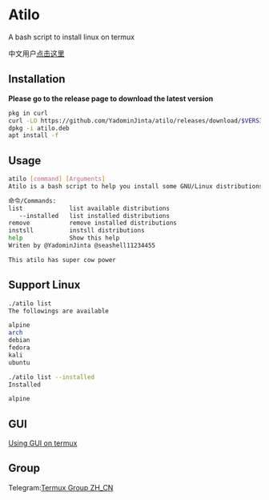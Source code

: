 # Atilo
A bash script to install linux on termux  
  
中文用户[点击这里](https://github.com/YadominJinta/atilo/blob/master/README_CN.md)
## Installation
**Please go to the release page to download the latest version**
``` bash
pkg in curl
curl -LO https://github.com/YadominJinta/atilo/releases/download/$VERSION/atilo.deb
dpkg -i atilo.deb
apt install -f
```

## Usage
``` bash
atilo [command] [Arguments]
Atilo is a bash script to help you install some GNU/Linux distributions on Termux.

命令/Commands:
list             list available distributions
   --installed   list installed distributions
remove           remove installed distributions
instsll          instsll distributions
help             Show this help
Writen by @YadominJinta @seashell11234455

This atilo has super cow power
```

## Support Linux
``` bash
./atilo list
The followings are available

alpine
arch
debian
fedora
kali
ubuntu

./atilo list --installed
Installed 

alpine
```

## GUI

[Using GUI on termux](https://yadominjinta.github.io/2018/08/18/GUI-on-termux-EN.html)

## Group
Telegram:[Termux Group ZH_CN](https://t.me/joinchat/EBPa7EI3VrfhsRu-6iJ1yw)




